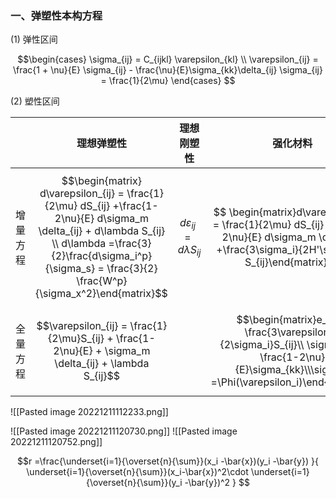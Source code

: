 ### 一、弹塑性本构方程

(1) 弹性区间

$$\begin{cases}
\sigma_{ij} = C_{ijkl} \varepsilon_{kl}  \\
\varepsilon_{ij} = \frac{1 + \nu}{E} \sigma_{ij} - \frac{\nu}{E}\sigma_{kk}\delta_{ij}
\sigma_{ij} = \frac{1}{2\mu}
\end{cases}
$$

(2) 塑性区间

| |理想弹塑性|理想刚塑性|强化材料|
|:---:|:---:|:---:|:---:|
|增量方程| $$\begin{matrix} d\varepsilon_{ij} = \frac{1}{2\mu} dS_{ij} +\frac{1-2\nu}{E} d\sigma_m \delta_{ij} + d\lambda S_{ij} \\ d\lambda =\frac{3}{2}\frac{d\sigma_i^p}{\sigma_s} = \frac{3}{2} \frac{W^p}{\sigma_x^2}\end{matrix}$$|$$d\varepsilon_{ij} = d\lambda S_{ij}$$|$$ \begin{matrix}d\varepsilon_{ij} = \frac{1}{2\mu} dS_{ij} +\frac{1-2\nu}{E} d\sigma_m \delta_{ij} +\frac{3\sigma_i}{2H'\sigma_i}d S_{ij}\end{matrix}$$
|全量方程|$$\varepsilon_{ij} = \frac{1}{2\mu}S_{ij} + \frac{1-2\nu}{E} + \sigma_m \delta_{ij} + \lambda S_{ij}$$||$$\begin{matrix}e_{ij} = \frac{3\varepsilon_i}{2\sigma_i}S_{ij}\\ \sigma_{ii} = \frac{1-2\nu}{E}\sigma_{kk}\\\sigma_i =\Phi(\varepsilon_i)\end{matrix}$$|





![[Pasted image 20221211112233.png]]

![[Pasted image 20221211120730.png]]
![[Pasted image 20221211120752.png]]


$$r =\frac{\underset{i=1}{\overset{n}{\sum}}(x_i -\bar{x})(y_i -\bar{y}) }{ \underset{i=1}{\overset{n}{\sum}}(x_i-\bar{x})^2\cdot   \underset{i=1}{\overset{n}{\sum}}(y_i -\bar{y})^2 }
$$
